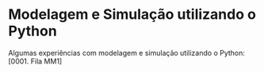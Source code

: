 # Modelagem e Simulação utilizando o Python

Algumas experiências com modelagem e simulação utilizando o Python:
[0001. Fila MM1]
